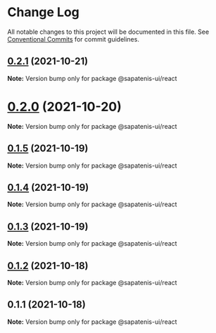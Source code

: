 # Change Log

All notable changes to this project will be documented in this file.
See [Conventional Commits](https://conventionalcommits.org) for commit guidelines.

## [0.2.1](https://github.com/mrocha98/sapatenis-ui/compare/@sapatenis-ui/react@0.2.0...@sapatenis-ui/react@0.2.1) (2021-10-21)

**Note:** Version bump only for package @sapatenis-ui/react





# [0.2.0](https://github.com/mrocha98/sapatenis-ui/compare/@sapatenis-ui/react@0.1.5...@sapatenis-ui/react@0.2.0) (2021-10-20)

**Note:** Version bump only for package @sapatenis-ui/react





## [0.1.5](https://github.com/mrocha98/sapatenis-ui/compare/@sapatenis-ui/react@0.1.4...@sapatenis-ui/react@0.1.5) (2021-10-19)

**Note:** Version bump only for package @sapatenis-ui/react





## [0.1.4](https://github.com/mrocha98/sapatenis-ui/compare/@sapatenis-ui/react@0.1.3...@sapatenis-ui/react@0.1.4) (2021-10-19)

**Note:** Version bump only for package @sapatenis-ui/react





## [0.1.3](https://github.com/mrocha98/sapatenis-ui/compare/@sapatenis-ui/react@0.1.2...@sapatenis-ui/react@0.1.3) (2021-10-19)

**Note:** Version bump only for package @sapatenis-ui/react





## [0.1.2](https://github.com/mrocha98/sapatenis-ui/compare/@sapatenis-ui/react@0.1.1...@sapatenis-ui/react@0.1.2) (2021-10-18)

**Note:** Version bump only for package @sapatenis-ui/react





## 0.1.1 (2021-10-18)

**Note:** Version bump only for package @sapatenis-ui/react

